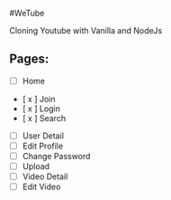#WeTube

Cloning Youtube with Vanilla and NodeJs

## Pages:

- [  ] Home
- [ x ] Join
- [ x ] Login
- [ x ] Search
- [  ] User Detail
- [  ] Edit Profile
- [  ] Change Password
- [  ] Upload
- [  ] Video Detail
- [  ] Edit Video